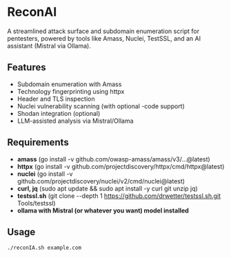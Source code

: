 # ReconAI

A streamlined attack surface and subdomain enumeration script for pentesters, powered by tools like Amass, Nuclei, TestSSL, and an AI assistant (Mistral via Ollama).

## Features

- Subdomain enumeration with Amass
- Technology fingerprinting using httpx
- Header and TLS inspection
- Nuclei vulnerability scanning (with optional -code support)
- Shodan integration (optional)
- LLM-assisted analysis via Mistral/Ollama

## Requirements
- **amass** (go install -v github.com/owasp-amass/amass/v3/...@latest)
- **httpx** (go install -v github.com/projectdiscovery/httpx/cmd/httpx@latest)
- **nuclei** (go install -v github.com/projectdiscovery/nuclei/v2/cmd/nuclei@latest)
- **curl, jq** (sudo apt update && sudo apt install -y curl git unzip jq)
- **testssl.sh** (git clone --depth 1 https://github.com/drwetter/testssl.sh.git Tools/testssl)
- **ollama with Mistral (or whatever you want) model installed**


## Usage

```bash
./reconIA.sh example.com
